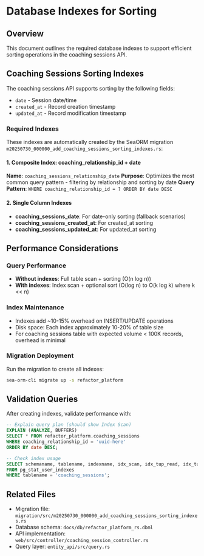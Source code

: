 # Database Indexes for Sorting

## Overview
This document outlines the required database indexes to support efficient sorting operations in the coaching sessions API.

## Coaching Sessions Sorting Indexes

The coaching sessions API supports sorting by the following fields:
- `date` - Session date/time
- `created_at` - Record creation timestamp  
- `updated_at` - Record modification timestamp

### Required Indexes

These indexes are automatically created by the SeaORM migration `m20250730_000000_add_coaching_sessions_sorting_indexes.rs`:

#### 1. Composite Index: coaching_relationship_id + date
**Name**: `coaching_sessions_relationship_date`
**Purpose**: Optimizes the most common query pattern - filtering by relationship and sorting by date
**Query Pattern**: `WHERE coaching_relationship_id = ? ORDER BY date DESC`

#### 2. Single Column Indexes

- **coaching_sessions_date**: For date-only sorting (fallback scenarios)
- **coaching_sessions_created_at**: For created_at sorting  
- **coaching_sessions_updated_at**: For updated_at sorting

## Performance Considerations

### Query Performance
- **Without indexes**: Full table scan + sorting (O(n log n))
- **With indexes**: Index scan + optional sort (O(log n) to O(k log k) where k << n)

### Index Maintenance
- Indexes add ~10-15% overhead on INSERT/UPDATE operations
- Disk space: Each index approximately 10-20% of table size
- For coaching sessions table with expected volume < 100K records, overhead is minimal

### Migration Deployment
Run the migration to create all indexes:
```bash
sea-orm-cli migrate up -s refactor_platform
```

## Validation Queries

After creating indexes, validate performance with:

```sql
-- Explain query plan (should show Index Scan)
EXPLAIN (ANALYZE, BUFFERS) 
SELECT * FROM refactor_platform.coaching_sessions 
WHERE coaching_relationship_id = 'uuid-here' 
ORDER BY date DESC;

-- Check index usage
SELECT schemaname, tablename, indexname, idx_scan, idx_tup_read, idx_tup_fetch
FROM pg_stat_user_indexes 
WHERE tablename = 'coaching_sessions';
```

## Related Files
- Migration file: `migration/src/m20250730_000000_add_coaching_sessions_sorting_indexes.rs`
- Database schema: `docs/db/refactor_platform_rs.dbml`
- API implementation: `web/src/controller/coaching_session_controller.rs`
- Query layer: `entity_api/src/query.rs`